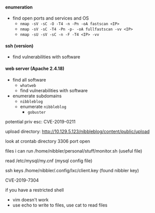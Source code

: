 #### enumeration
- find open ports and services and OS
	- ```nmap -sV -sC -O -T4 -n -Pn -oA fastscan <IP>```
	- ```nmap -sV -sC -T4 -Pn -p- -oA fullfastscan -vv <IP>```
	- ```nmap -sU -sV -sC -n -F -T4 <IP> -vv```

#### ssh (version)
- find vulnerabilities with software

#### web server (Apache 2.4.18)
-  find all software
	- ```whatweb```
	- find vulnerabilities with software
- enumerate subdomains
	- ```nibbleblog```
	- enumerate `nibbleblog`
		- ```gobuster```



potential priv esc: CVE-2019-0211

upload directory:
http://10.129.5.123/nibbleblog/content/public/upload


look at crontab directory
3306 port open

files i can run
/home/nibbler/personal/stuff/monitor.sh (useful file)

read 
/etc/mysql/my.cnf (mysql config file)

ssh keys
/home/nibbler/.config/lxc/client.key (found nibbler key)

CVE-2019-7304

if you have a restricted shell
- vim doesn't work
- use echo to write to files, use cat to read files
